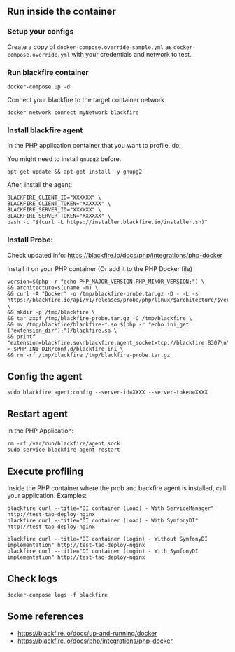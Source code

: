 ## Run inside the container

### Setup your configs

Create a copy of `docker-compose.override-sample.yml` as `docker-compose.override.yml` with your credentials and network to test.

### Run blackfire container

```shell
docker-compose up -d
```

Connect your blackfire to the target container network

```shell
docker network connect myNetwork blackfire
```

### Install blackfire agent

In the PHP application container that you want to profile, do:

You might need to install `gnupg2` before. 

```shell
apt-get update && apt-get install -y gnupg2
```

After, install the agent:

```shell
BLACKFIRE_CLIENT_ID="XXXXXX" \
BLACKFIRE_CLIENT_TOKEN="XXXXXX" \
BLACKFIRE_SERVER_ID="XXXXXX" \
BLACKFIRE_SERVER_TOKEN="XXXXXX" \
bash -c "$(curl -L https://installer.blackfire.io/installer.sh)"
```

### Install Probe: 

Check updated info: https://blackfire.io/docs/php/integrations/php-docker

Install it on your PHP container (Or add it to the PHP Docker file)

```shell
version=$(php -r "echo PHP_MAJOR_VERSION.PHP_MINOR_VERSION;") \
&& architecture=$(uname -m) \
&& curl -A "Docker" -o /tmp/blackfire-probe.tar.gz -D - -L -s https://blackfire.io/api/v1/releases/probe/php/linux/$architecture/$version \
&& mkdir -p /tmp/blackfire \
&& tar zxpf /tmp/blackfire-probe.tar.gz -C /tmp/blackfire \
&& mv /tmp/blackfire/blackfire-*.so $(php -r "echo ini_get ('extension_dir');")/blackfire.so \
&& printf "extension=blackfire.so\nblackfire.agent_socket=tcp://blackfire:8307\n" > $PHP_INI_DIR/conf.d/blackfire.ini \
&& rm -rf /tmp/blackfire /tmp/blackfire-probe.tar.gz
```

## Config the agent

```shell
sudo blackfire agent:config --server-id=XXXX --server-token=XXXX
```

## Restart agent

In the PHP Application:

```shell
rm -rf /var/run/blackfire/agent.sock
sudo service blackfire-agent restart
```

## Execute profiling

Inside the PHP container where the prob and backfire agent is installed, call your application. Examples:

```shell
blackfire curl --title="DI container (Load) - With ServiceManager" http://test-tao-deploy-nginx
blackfire curl --title="DI container (Load) - With SymfonyDI" http://test-tao-deploy-nginx

blackfire curl --title="DI container (Login) - Without SymfonyDI implementation" http://test-tao-deploy-nginx 
blackfire curl --title="DI container (Login) - With SymfonyDI implementation" http://test-tao-deploy-nginx 
```

## Check logs

```shell
docker-compose logs -f blackfire
```

## Some references

- https://blackfire.io/docs/up-and-running/docker
- https://blackfire.io/docs/php/integrations/php-docker
